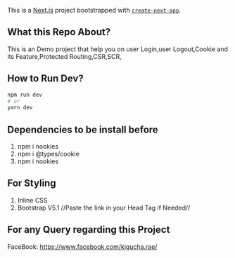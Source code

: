This is a [Next.js](https://nextjs.org/) project bootstrapped with [`create-next-app`](https://github.com/vercel/next.js/tree/canary/packages/create-next-app).

## What this Repo About?
This is an Demo project that help you on user Login,user Logout,Cookie and its Feature,Protected Routing,CSR,SCR,

## How to Run Dev?
```bash
npm run dev
# or
yarn dev
```
## Dependencies to be install before
1. npm i nookies<br>
2. npm i @types/cookie <br>
3. npm i nookies<br>

## For Styling
1. Inline CSS
2. Bootstrap V5.1 //Paste the link in your Head Tag if Needed//
<link href="https://cdn.jsdelivr.net/npm/bootstrap@5.1.3/dist/css/bootstrap.min.css" rel="stylesheet" integrity="sha384-1BmE4kWBq78iYhFldvKuhfTAU6auU8tT94WrHftjDbrCEXSU1oBoqyl2QvZ6jIW3" crossorigin="anonymous">

## For any Query regarding this Project 
FaceBook: https://www.facebook.com/kigucha.rae/




